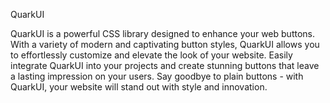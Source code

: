  QuarkUI

QuarkUI is a powerful CSS library designed to enhance your web buttons. With a variety of modern and captivating button styles, QuarkUI allows you to effortlessly customize and elevate the look of your website. Easily integrate QuarkUI into your projects and create stunning buttons that leave a lasting impression on your users. Say goodbye to plain buttons - with QuarkUI, your website will stand out with style and innovation.
